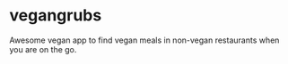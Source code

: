 # vegangrubs

Awesome vegan app to find vegan meals in non-vegan restaurants when you are on the go.